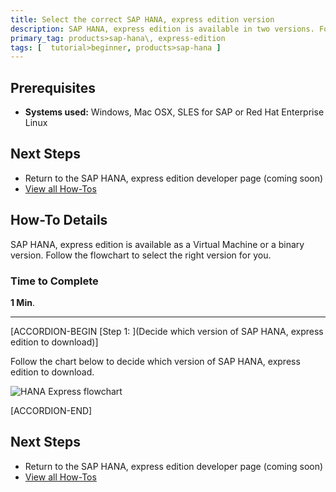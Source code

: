```yaml
---
title: Select the correct SAP HANA, express edition version
description: SAP HANA, express edition is available in two versions. Follow the flowchart to select the right version for you.
primary_tag: products>sap-hana\, express-edition
tags: [  tutorial>beginner, products>sap-hana ]
---
```


## Prerequisites  
 - **Systems used:** Windows, Mac OSX, SLES for SAP or Red Hat Enterprise Linux


## Next Steps
 - Return to the SAP HANA, express edition developer page (coming soon)
 - [View all How-Tos](http://www.sap.com/developer/tutorial-navigator.how-to.html)



## How-To Details
SAP HANA, express edition is available as a Virtual Machine or a binary version. Follow the flowchart to select the right version for you.

### Time to Complete
**1 Min**.

---

[ACCORDION-BEGIN [Step 1: ](Decide which version of SAP HANA, express edition to download)]

Follow the chart below to decide which version of SAP HANA, express edition to download.

![HANA Express flowchart](hxe-ua-versions.png)


[ACCORDION-END]



## Next Steps
 - Return to the SAP HANA, express edition developer page (coming soon)
 - [View all How-Tos](http://www.sap.com/developer/tutorial-navigator.how-to.html)  
